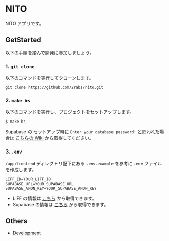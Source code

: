 # NITO

NITO アプリです。

## GetStarted

以下の手順を踏んで開発に参加しましょう。

### 1. `git clone`

以下のコマンドを実行してクローンします。

```shell
git clone https://github.com/2rabs/nito.git
```

### 2. `make bs`

以下のコマンドを実行し、プロジェクトをセットアップします。

```shell
$ make bs
```

Supabase の セットアップ時に `Enter your database password:` と問われた場合は [こちらの Wiki](https://www.notion.so/2rabs/Supabase-5e6a3dcca45d4345839515eb7058c608) から取得してください。

### 3. `.env`

`/app/frontend` ディレクトリ配下にある `.env.example` を参考に `.env` ファイルを作成します。

```text
LIFF_ID=YOUR_LIFF_ID
SUPABASE_URL=YOUR_SUPABASE_URL
SUPABASE_ANON_KEY=YOUR_SUPABASE_ANON_KEY
```

- LIFF の情報は [こちら](https://developers.line.biz/console/channel/1656946867/liff) から取得できます。
- Supabase の情報は [こちら](https://app.supabase.com/project/hwxxihvcszfhaxlguajv/settings/api) から取得できます。

## Others

- [Development](docs/Development.md)
